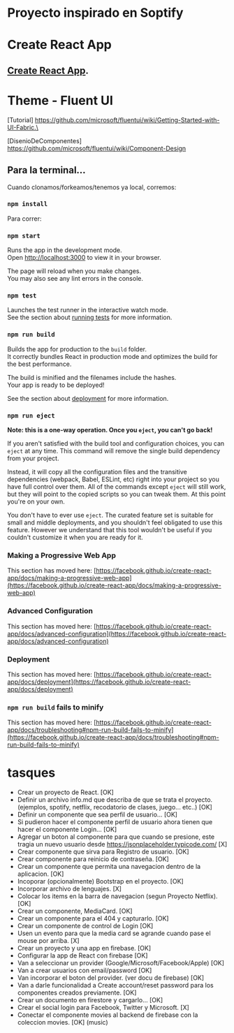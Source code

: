 # Proyecto inspirado en Soptify 

# Create React App

[Create React App](https://github.com/facebook/create-react-app).
---
# Theme - Fluent UI

[Tutorial] https://github.com/microsoft/fluentui/wiki/Getting-Started-with-UI-Fabric.\

[DisenioDeComponentes] https://github.com/microsoft/fluentui/wiki/Component-Design


## Para la terminal...

Cuando clonamos/forkeamos/tenemos ya local, corremos:

### `npm install`

Para correr:

### `npm start`

Runs the app in the development mode.\
Open [http://localhost:3000](http://localhost:3000) to view it in your browser.

The page will reload when you make changes.\
You may also see any lint errors in the console.

### `npm test`

Launches the test runner in the interactive watch mode.\
See the section about [running tests](https://facebook.github.io/create-react-app/docs/running-tests) for more information.

### `npm run build`

Builds the app for production to the `build` folder.\
It correctly bundles React in production mode and optimizes the build for the best performance.

The build is minified and the filenames include the hashes.\
Your app is ready to be deployed!

See the section about [deployment](https://facebook.github.io/create-react-app/docs/deployment) for more information.

### `npm run eject`

**Note: this is a one-way operation. Once you `eject`, you can't go back!**

If you aren't satisfied with the build tool and configuration choices, you can `eject` at any time. This command will remove the single build dependency from your project.

Instead, it will copy all the configuration files and the transitive dependencies (webpack, Babel, ESLint, etc) right into your project so you have full control over them. All of the commands except `eject` will still work, but they will point to the copied scripts so you can tweak them. At this point you're on your own.

You don't have to ever use `eject`. The curated feature set is suitable for small and middle deployments, and you shouldn't feel obligated to use this feature. However we understand that this tool wouldn't be useful if you couldn't customize it when you are ready for it.

### Making a Progressive Web App

This section has moved here: [https://facebook.github.io/create-react-app/docs/making-a-progressive-web-app](https://facebook.github.io/create-react-app/docs/making-a-progressive-web-app)

### Advanced Configuration

This section has moved here: [https://facebook.github.io/create-react-app/docs/advanced-configuration](https://facebook.github.io/create-react-app/docs/advanced-configuration)

### Deployment

This section has moved here: [https://facebook.github.io/create-react-app/docs/deployment](https://facebook.github.io/create-react-app/docs/deployment)

### `npm run build` fails to minify

This section has moved here: [https://facebook.github.io/create-react-app/docs/troubleshooting#npm-run-build-fails-to-minify](https://facebook.github.io/create-react-app/docs/troubleshooting#npm-run-build-fails-to-minify)


# tasques

* Crear un proyecto de React. [OK]
* Definir un archivo info.md que describa de que se trata el proyecto.  (ejemplos, spotify, netflix, recodatorio de clases, juego... etc..) [OK]
* Definir un componente que sea perfil de usuario... [OK]
* Si pudieron hacer el componente perfil de usuario ahora tienen que hacer el componente Login... [OK]
* Agregar un boton al componente para que cuando se presione, este tragia un nuevo usuario desde https://jsonplaceholder.typicode.com/ [X]
* Crear componente que sirva para Registro de usuario. [OK]
* Crear componente para reinicio de contraseña. [OK]
* Crear un componente que permita una navegacion dentro de la aplicacion. [OK]
* Incoporar (opcionalmente) Bootstrap en el proyecto. [OK]
* Incorporar archivo de lenguajes. [X]
* Colocar los items en la barra de navegacion (segun Proyecto Netflix). [OK]
* Crear un componente, MediaCard. [OK]
* Crear un componente para el 404 y capturarlo. [OK]
* Crear un componente de control de Login [OK]
* Usen un evento para que la media card se agrande cuando pase el mouse por arriba. [X]
* Crear un proyecto y una app en firebase. [OK]
* Configurar la app de React con firebase [OK]
* Van a seleccionar un provider (Google/Microsoft/Facebook/Apple) [OK]
* Van a crear usuarios con email/password [OK]
* Van incorporar el boton del provider. (ver docu de firebase) [OK]
* Van a darle funcionalidad a Create account/reset password para los componentes creados previamente. [OK]
* Crear un documento en firestore y cargarlo... [OK]
* Crear el social login para Facebook, Twitter y Microsoft. [X]
* Conectar el componente movies al backend de firebase con la coleccion movies. [OK] (music)
